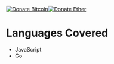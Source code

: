 [![Donate Bitcoin](https://img.shields.io/badge/donate-$10-orange.svg)](https://alex1100.github.io/btc-donations)[![Donate Ether](https://img.shields.io/badge/donate-$10-blueviolet.svg)](https://etherdonation.com/d?to=0x09a6737516ba5cdf9f4fe397bc31308a7623a2cc&amount=0.05)

# Languages Covered
- JavaScript
- Go
